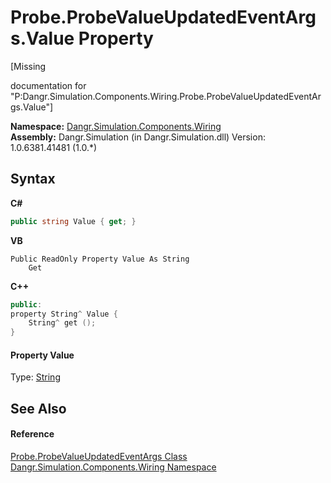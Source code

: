 # Probe.ProbeValueUpdatedEventArgs.Value Property 
 

\[Missing <summary> documentation for "P:Dangr.Simulation.Components.Wiring.Probe.ProbeValueUpdatedEventArgs.Value"\]

**Namespace:**&nbsp;<a href="N_Dangr_Simulation_Components_Wiring">Dangr.Simulation.Components.Wiring</a><br />**Assembly:**&nbsp;Dangr.Simulation (in Dangr.Simulation.dll) Version: 1.0.6381.41481 (1.0.*)

## Syntax

**C#**<br />
``` C#
public string Value { get; }
```

**VB**<br />
``` VB
Public ReadOnly Property Value As String
	Get
```

**C++**<br />
``` C++
public:
property String^ Value {
	String^ get ();
}
```


#### Property Value
Type: <a href="http://msdn2.microsoft.com/en-us/library/s1wwdcbf" target="_blank">String</a>

## See Also


#### Reference
<a href="T_Dangr_Simulation_Components_Wiring_Probe_ProbeValueUpdatedEventArgs">Probe.ProbeValueUpdatedEventArgs Class</a><br /><a href="N_Dangr_Simulation_Components_Wiring">Dangr.Simulation.Components.Wiring Namespace</a><br />